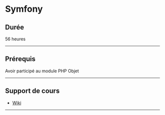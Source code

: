 # Symfony

## Durée

56 heures

___

## Prérequis

Avoir participé au module PHP Objet

___

## Support de cours

* [Wiki](https://github.com/seeren-training/Symfony/wiki)

___
